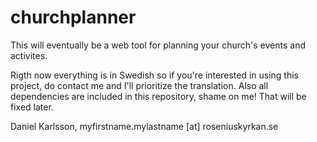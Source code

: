 churchplanner
=============

This will eventually be a web tool for planning your church's events and activites.

Rigth now everything is in Swedish so if you're interested in using this project, 
do contact me and I'll prioritize the translation. Also all dependencies are included in this repository, shame on me! That will be fixed later.

Daniel Karlsson, myfirstname.mylastname [at] roseniuskyrkan.se
